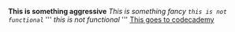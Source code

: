 <b>This is something aggressive</b>
<i>This is something fancy</i>
<code><i>this is not functional</i></code>
'''
<i>this is not functional</i>
'''
<a href="www.codecademy.com">This goes to codecademy</a>